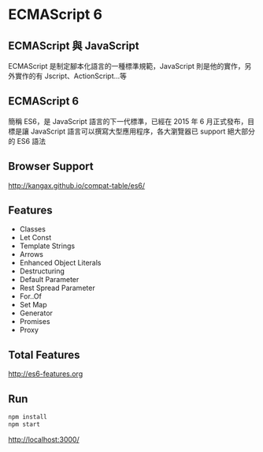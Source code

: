# ECMAScript 6

## ECMAScript 與 JavaScript

ECMAScript 是制定腳本化語言的一種標準規範，JavaScript 則是他的實作，另外實作的有 Jscript、ActionScript…等

## ECMAScript 6

簡稱 ES6，是 JavaScript 語言的下一代標準，已經在 2015 年 6 月正式發布，目標是讓 JavaScript 語言可以撰寫大型應用程序，各大瀏覽器已 support 絕大部分的 ES6 語法

## Browser Support

http://kangax.github.io/compat-table/es6/

## Features

- Classes
- Let Const
- Template Strings
- Arrows
- Enhanced Object Literals
- Destructuring
- Default Parameter
- Rest Spread Parameter
- For..Of
- Set Map
- Generator
- Promises
- Proxy

## Total Features

http://es6-features.org

## Run

```cmd
npm install
npm start
```

[http://localhost:3000/](http://localhost:3000/)